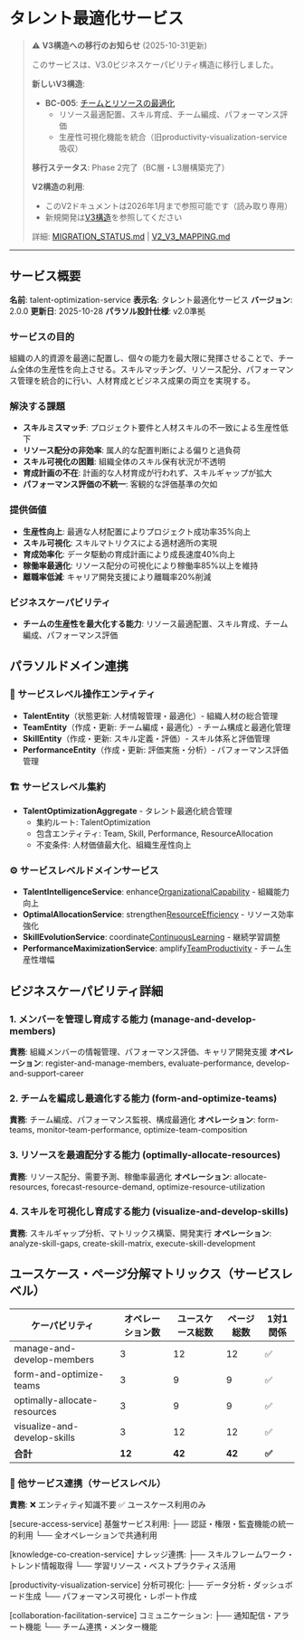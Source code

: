 # タレント最適化サービス

> ⚠️ **V3構造への移行のお知らせ** (2025-10-31更新)
>
> このサービスは、V3.0ビジネスケーパビリティ構造に移行しました。
>
> **新しいV3構造**:
> - **BC-005**: [チームとリソースの最適化](../../business-capabilities/BC-005-team-and-resource-optimization/)
>   - リソース最適配置、スキル育成、チーム編成、パフォーマンス評価
>   - 生産性可視化機能を統合（旧productivity-visualization-service吸収）
>
> **移行ステータス**: Phase 2完了（BC層・L3層構築完了）
>
> **V2構造の利用**:
> - このV2ドキュメントは2026年1月まで参照可能です（読み取り専用）
> - 新規開発は[V3構造](../../business-capabilities/BC-005-team-and-resource-optimization/)を参照してください
>
> 詳細: [MIGRATION_STATUS.md](../../MIGRATION_STATUS.md) | [V2_V3_MAPPING.md](../../V2_V3_MAPPING.md)

---

## サービス概要
**名前**: talent-optimization-service
**表示名**: タレント最適化サービス
**バージョン**: 2.0.0
**更新日**: 2025-10-28
**パラソル設計仕様**: v2.0準拠

### サービスの目的
組織の人的資源を最適に配置し、個々の能力を最大限に発揮させることで、チーム全体の生産性を向上させる。スキルマッチング、リソース配分、パフォーマンス管理を統合的に行い、人材育成とビジネス成果の両立を実現する。

### 解決する課題
- **スキルミスマッチ**: プロジェクト要件と人材スキルの不一致による生産性低下
- **リソース配分の非効率**: 属人的な配置判断による偏りと過負荷
- **スキル可視化の困難**: 組織全体のスキル保有状況が不透明
- **育成計画の不在**: 計画的な人材育成が行われず、スキルギャップが拡大
- **パフォーマンス評価の不統一**: 客観的な評価基準の欠如

### 提供価値
- **生産性向上**: 最適な人材配置によりプロジェクト成功率35%向上
- **スキル可視化**: スキルマトリクスによる適材適所の実現
- **育成効率化**: データ駆動の育成計画により成長速度40%向上
- **稼働率最適化**: リソース配分の可視化により稼働率85%以上を維持
- **離職率低減**: キャリア開発支援により離職率20%削減

### ビジネスケーパビリティ
- **チームの生産性を最大化する能力**: リソース最適配置、スキル育成、チーム編成、パフォーマンス評価

## パラソルドメイン連携

### 🎯 サービスレベル操作エンティティ
- **TalentEntity**（状態更新: 人材情報管理・最適化）- 組織人材の総合管理
- **TeamEntity**（作成・更新: チーム編成・最適化）- チーム構成と最適化管理
- **SkillEntity**（作成・更新: スキル定義・評価）- スキル体系と評価管理
- **PerformanceEntity**（作成・更新: 評価実施・分析）- パフォーマンス評価管理

### 🏗️ サービスレベル集約
- **TalentOptimizationAggregate** - タレント最適化統合管理
  - 集約ルート: TalentOptimization
  - 包含エンティティ: Team, Skill, Performance, ResourceAllocation
  - 不変条件: 人材価値最大化、組織生産性向上

### ⚙️ サービスレベルドメインサービス
- **TalentIntelligenceService**: enhance[OrganizationalCapability]() - 組織能力向上
- **OptimalAllocationService**: strengthen[ResourceEfficiency]() - リソース効率強化
- **SkillEvolutionService**: coordinate[ContinuousLearning]() - 継続学習調整
- **PerformanceMaximizationService**: amplify[TeamProductivity]() - チーム生産性増幅

## ビジネスケーパビリティ詳細

### 1. メンバーを管理し育成する能力 (manage-and-develop-members)
**責務**: 組織メンバーの情報管理、パフォーマンス評価、キャリア開発支援
**オペレーション**: register-and-manage-members, evaluate-performance, develop-and-support-career

### 2. チームを編成し最適化する能力 (form-and-optimize-teams)
**責務**: チーム編成、パフォーマンス監視、構成最適化
**オペレーション**: form-teams, monitor-team-performance, optimize-team-composition

### 3. リソースを最適配分する能力 (optimally-allocate-resources)
**責務**: リソース配分、需要予測、稼働率最適化
**オペレーション**: allocate-resources, forecast-resource-demand, optimize-resource-utilization

### 4. スキルを可視化し育成する能力 (visualize-and-develop-skills)
**責務**: スキルギャップ分析、マトリックス構築、開発実行
**オペレーション**: analyze-skill-gaps, create-skill-matrix, execute-skill-development

## ユースケース・ページ分解マトリックス（サービスレベル）

| ケーパビリティ | オペレーション数 | ユースケース総数 | ページ総数 | 1対1関係 |
|---------------|-----------------|-----------------|-----------|----------|
| manage-and-develop-members | 3 | 12 | 12 | ✅ |
| form-and-optimize-teams | 3 | 9 | 9 | ✅ |
| optimally-allocate-resources | 3 | 9 | 9 | ✅ |
| visualize-and-develop-skills | 3 | 12 | 12 | ✅ |
| **合計** | **12** | **42** | **42** | **✅** |

### 🔗 他サービス連携（サービスレベル）
**責務**: ❌ エンティティ知識不要 ✅ ユースケース利用のみ

[secure-access-service] 基盤サービス利用:
├── 認証・権限・監査機能の統一的利用
└── 全オペレーションで共通利用

[knowledge-co-creation-service] ナレッジ連携:
├── スキルフレームワーク・トレンド情報取得
└── 学習リソース・ベストプラクティス活用

[productivity-visualization-service] 分析可視化:
├── データ分析・ダッシュボード生成
└── パフォーマンス可視化・レポート作成

[collaboration-facilitation-service] コミュニケーション:
├── 通知配信・アラート機能
└── チーム連携・メンター機能

